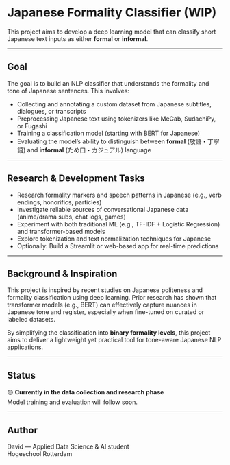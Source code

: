 # Japanese Formality Classifier (WIP)

This project aims to develop a deep learning model that can classify short Japanese text inputs as either **formal** or **informal**.

---

## Goal

The goal is to build an NLP classifier that understands the formality and tone of Japanese sentences. This involves:

- Collecting and annotating a custom dataset from Japanese subtitles, dialogues, or transcripts
- Preprocessing Japanese text using tokenizers like MeCab, SudachiPy, or Fugashi
- Training a classification model (starting with BERT for Japanese)
- Evaluating the model’s ability to distinguish between **formal** (敬語・丁寧語) and **informal** (ため口・カジュアル) language

---

## Research & Development Tasks

- Research formality markers and speech patterns in Japanese (e.g., verb endings, honorifics, particles)
- Investigate reliable sources of conversational Japanese data (anime/drama subs, chat logs, games)
- Experiment with both traditional ML (e.g., TF-IDF + Logistic Regression) and transformer-based models
- Explore tokenization and text normalization techniques for Japanese
- Optionally: Build a Streamlit or web-based app for real-time predictions

---

## Background & Inspiration

This project is inspired by recent studies on Japanese politeness and formality classification using deep learning. Prior research has shown that transformer models (e.g., BERT) can effectively capture nuances in Japanese tone and register, especially when fine-tuned on curated or labeled datasets.

By simplifying the classification into **binary formality levels**, this project aims to deliver a lightweight yet practical tool for tone-aware Japanese NLP applications.

---

## Status

🟡 **Currently in the data collection and research phase**  
Model training and evaluation will follow soon.

---

## Author

David — Applied Data Science & AI student  
Hogeschool Rotterdam

